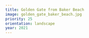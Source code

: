 ```yaml
---
title: Golden Gate from Baker Beach
image: golden_gate_baker_beach.jpg
priority: 25
orientation: landscape
year: 2021
---
```

